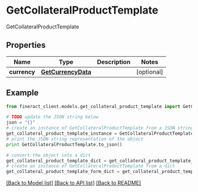 # GetCollateralProductTemplate

GetCollateralProductTemplate

## Properties

Name | Type | Description | Notes
------------ | ------------- | ------------- | -------------
**currency** | [**GetCurrencyData**](GetCurrencyData.md) |  | [optional] 

## Example

```python
from fineract_client.models.get_collateral_product_template import GetCollateralProductTemplate

# TODO update the JSON string below
json = "{}"
# create an instance of GetCollateralProductTemplate from a JSON string
get_collateral_product_template_instance = GetCollateralProductTemplate.from_json(json)
# print the JSON string representation of the object
print GetCollateralProductTemplate.to_json()

# convert the object into a dict
get_collateral_product_template_dict = get_collateral_product_template_instance.to_dict()
# create an instance of GetCollateralProductTemplate from a dict
get_collateral_product_template_form_dict = get_collateral_product_template.from_dict(get_collateral_product_template_dict)
```
[[Back to Model list]](../README.md#documentation-for-models) [[Back to API list]](../README.md#documentation-for-api-endpoints) [[Back to README]](../README.md)


